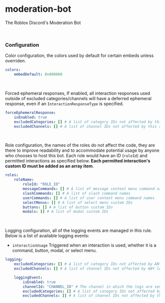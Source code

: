 # moderation-bot
The Roblox Discord's Moderation Bot

<br>

### Configuration

Color configuration, the colors used by default for certain embeds unless overriden.
```yaml
colors:
    embedDefault: 0x000000
```
<br>

Forced ephemeral responses, If enabled, all interaction responses used outside of excluded categories/channels will have a deferred ephemeral response, even if an `InteractionResponseType` is specified.
```yaml
forceEphemeralResponse:
    isEnabled: true
    excludedCategories: [] # A list of category IDs not affected by this rule
    excludedChannels: [] # A list of channel IDs not affected by this rule
```
<br>

Role configuration, the names of the roles do not affect the code, they are there to improve readability and to accommodate potential usage by anyone who chooses to host this bot. Each role would have an ID (`roleId`) and permitted interactions as specified below. **Each permitted interaction's custom ID must be added as an array item**.
```yaml
roles:
    roleName:
        roleId: "ROLE_ID"
        messageCommands: [] # A list of message context menu command names
        slashCommands: [] # A list of slash command names
        userCommands: [] # A list of user context menu command names
        selectMenus: [] # A list of select menu custom IDs
        buttons: [] # A list of button custom IDs
        modals: [] # A list of modal custom IDs
```
<br>

Logging configuration, all of the logging events are managed in this rule. Below is a list of available logging events:

* `interactionUsage` Triggered when an interaction is used, whether it is a command, button, modal, or select menu.
```yaml
logging:
    excludedCategories: [] # A list of category IDs not affected by ANY logging events
    excludedChannels: [] # A list of channel IDs not affected by ANY logging events

    loggingEvent:
        isEnabled: true
        channelId: "CHANNEL_ID" # The channel in which the logs are send
        excludedCategories: [] # A list of category IDs not affected by this logging event
        excludedChannels: [] # A list of channel IDs not affected by this logging event
```